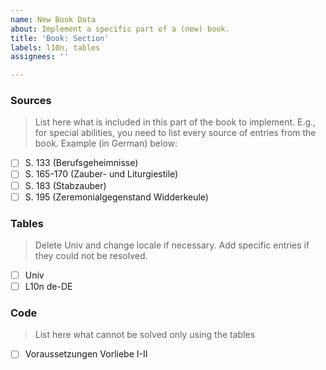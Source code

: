 ```yaml
---
name: New Book Data
about: Implement a specific part of a (new) book.
title: 'Book: Section'
labels: l10n, tables
assignees: ''

---
```


### Sources

> List here what is included in this part of the book to implement. E.g., for special abilities, you need to list every source of entries from the book. Example (in German) below:

- [ ] S. 133 (Berufsgeheimnisse)
- [ ] S. 165-170 (Zauber- und Liturgiestile)
- [ ] S. 183 (Stabzauber)
- [ ] S. 195 (Zeremonialgegenstand Widderkeule)

### Tables

> Delete Univ and change locale if necessary. Add specific entries if they could not be resolved.

- [ ] Univ
- [ ] L10n de-DE

### Code

> List here what cannot be solved only using the tables

- [ ] Voraussetzungen Vorliebe I-II
